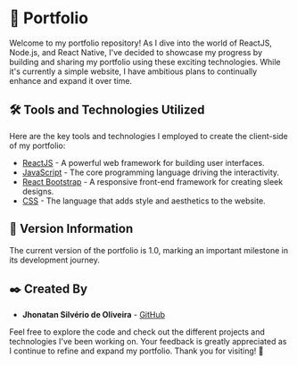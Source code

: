
# 🚀 Portfolio

Welcome to my portfolio repository! As I dive into the world of ReactJS, Node.js, and React Native, I've decided to showcase my progress by building and sharing my portfolio using these exciting technologies. While it's currently a simple website, I have ambitious plans to continually enhance and expand it over time.

## 🛠️ Tools and Technologies Utilized

Here are the key tools and technologies I employed to create the client-side of my portfolio:

* [ReactJS](https://reactjs.org/docs/getting-started.html) - A powerful web framework for building user interfaces.
* [JavaScript](https://developer.mozilla.org/en-US/docs/Web/JavaScript) - The core programming language driving the interactivity.
* [React Bootstrap](https://react-bootstrap.github.io/) - A responsive front-end framework for creating sleek designs.
* [CSS](https://developer.mozilla.org/en-US/docs/Web/CSS) - The language that adds style and aesthetics to the website.

## 📌 Version Information

The current version of the portfolio is 1.0, marking an important milestone in its development journey.

## ✒️ Created By

* **Jhonatan Silvério de Oliveira** - [GitHub](https://github.com/Jh0wjso)

Feel free to explore the code and check out the different projects and technologies I've been working on. Your feedback is greatly appreciated as I continue to refine and expand my portfolio. Thank you for visiting! 🙌
